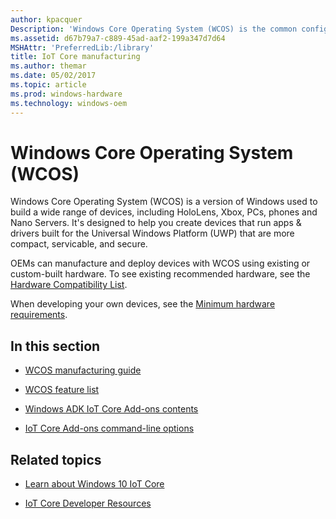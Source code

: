 ```yaml
---
author: kpacquer
Description: 'Windows Core Operating System (WCOS) is the common configuration of OneCore, OneCoreUAP, CShell and OneCore Operating Environment that will ship on a variety of products.'
ms.assetid: d67b79a7-c889-45ad-aaf2-199a347d7d64
MSHAttr: 'PreferredLib:/library'
title: IoT Core manufacturing
ms.author: themar
ms.date: 05/02/2017
ms.topic: article
ms.prod: windows-hardware
ms.technology: windows-oem
---
```


# Windows Core Operating System (WCOS)

Windows Core Operating System (WCOS) is a version of Windows used to build a wide range of devices, including HoloLens, Xbox, PCs, phones and Nano Servers. It's designed to help you create devices that run apps & drivers built for the Universal Windows Platform (UWP) that are more compact, servicable, and secure.

OEMs can manufacture and deploy devices with WCOS using existing or custom-built hardware. To see existing recommended hardware, see the [Hardware Compatibility List](http://go.microsoft.com/fwlink/?LinkID=532948).

When developing your own devices, see the [Minimum hardware requirements](https://docs.microsoft.com/en-us/windows-hardware/design/minimum/minimum-hardware-requirements-overview).

## <span id="in_this_section"></span>In this section

* [WCOS manufacturing guide](core-manufacturing-guide.md)

* [WCOS feature list](core-feature-list.md)

* [Windows ADK IoT Core Add-ons contents](iot-core-adk-addons.md)

* [IoT Core Add-ons command-line options](iot-core-adk-addons-command-line-options.md)


## <span id="related_topics"></span>Related topics

* [Learn about Windows 10 IoT Core](https://developer.microsoft.com/windows/iot/explore/iotcore)

* [IoT Core Developer Resources](https://developer.microsoft.com/windows/iot)
 

 